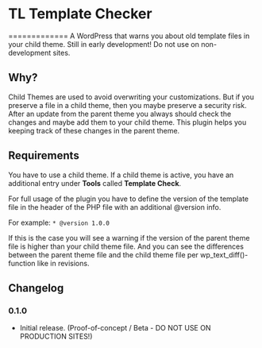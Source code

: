 # TL Template Checker
=============
A WordPress that warns you about old template files in your child theme. Still in early development! Do not use on non-development sites.

## Why?

Child Themes are used to avoid overwriting your customizations. But if you preserve a file in a child theme, then you maybe preserve a security risk. After an update from the parent theme you always should check the changes and maybe add them to your child theme. This plugin helps you keeping track of these changes in the parent theme.

## Requirements

You have to use a child theme. If a child theme is active, you have an additional entry under **Tools** called **Template Check**.

For full usage of the plugin you have to define the version of the template file in the header of the PHP file with an additional @version info.

For example: ```* @version 1.0.0```

If this is the case you will see a warning if the version of the parent theme file is higher than your child theme file. And you can see the differences between the parent theme file and the child theme file per wp_text_diff()-function like in revisions.


## Changelog

### 0.1.0

* Initial release. (Proof-of-concept / Beta - DO NOT USE ON PRODUCTION SITES!)
